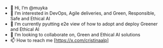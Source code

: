 - 👋 Hi, I’m @muyka
- 👀 I’m interested in DevOps, Agile deliveries, and  Green, Responsible, Safe and Ethical AI
- 🌱 I’m currently pyutting e2e view of how to adopt and deploy  Greener and Ethical AI
- 💞️ I’m looking to collaborate on, Green and Ethical AI solutions
- 📫 How to reach me [https://x.com/cristinaalp]

<!---
muyka/muyka is a ✨ special ✨ repository because its `README.md` (this file) appears on your GitHub profile.
You can click the Preview link to take a look at your changes.
--->
